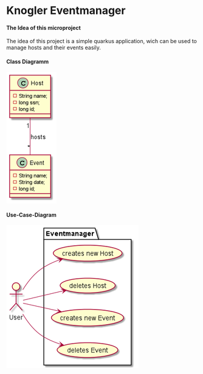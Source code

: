 # Knogler Eventmanager

#### The Idea of this microproject

The idea of this project is a simple quarkus application,
wich can be used to manage hosts and their events easily.

#### Class Diagramm

![image](asciidoc/images/cld.png)

#### Use-Case-Diagram

![image](asciidoc/images/ucd.png)